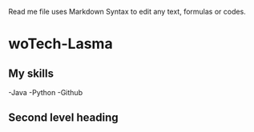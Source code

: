 Read me file uses Markdown Syntax to edit any text, formulas or codes.

# woTech-Lasma

## My skills
-Java
-Python
-Github

## Second level heading
